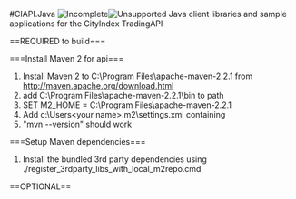 #CIAPI.Java ![Incomplete](http://labs.cityindex.com/wp-content/uploads/2012/01/lbl-incomplete.png)![Unsupported](http://labs.cityindex.com/wp-content/uploads/2012/01/lbl-unsupported.png)
Java client libraries and sample applications for the CityIndex TradingAPI

==REQUIRED to build===

===Install Maven 2 for api===
1) Install Maven 2 to C:\Program Files\apache-maven-2.2.1 from http://maven.apache.org/download.html
2) add C:\Program Files\apache-maven-2.2.1\bin to path
3) SET M2_HOME = C:\Program Files\apache-maven-2.2.1
4) Add c:\Users\<your name>\.m2\settings.xml containing <settings></settings>
5) "mvn --version" should work

===Setup Maven dependencies===
1) Install the bundled 3rd party dependencies using ./register_3rdparty_libs_with_local_m2repo.cmd

==OPTIONAL==


